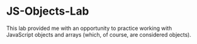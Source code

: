 # JS-Objects-Lab
This lab provided me with an opportunity to practice working with JavaScript objects and arrays (which, of course, are considered objects).
